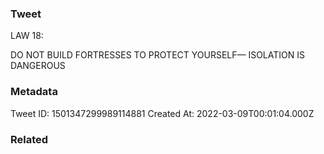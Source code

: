 ### Tweet
LAW 18:

DO NOT BUILD FORTRESSES TO PROTECT YOURSELF— ISOLATION IS DANGEROUS

### Metadata
Tweet ID: 1501347299989114881
Created At: 2022-03-09T00:01:04.000Z

### Related

